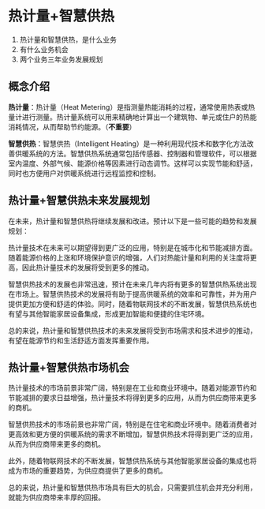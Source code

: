 # 热计量+智慧供热

1. 热计量和智慧供热，是什么业务
2. 有什么业务机会
3. 两个业务三年业务发展规划

## 概念介绍

**热计量**：热计量（Heat Metering）是指测量热能消耗的过程，通常使用热表或热量计进行测量。热计量系统可以用来精确地计算出一个建筑物、单元或住户的热能消耗情况，从而帮助节约能源。（**不重要**）

**智慧供热**：智慧供热（Intelligent Heating）是一种利用现代技术和数字化方法改善供暖系统的方法。智慧供热系统通常包括传感器、控制器和管理软件，可以根据室内温度、外部气候、能源价格等因素进行动态调节。这样可以实现节能和舒适，同时也方便用户对供暖系统进行远程监控和控制。

## 热计量+智慧供热未来发展规划

在未来，热计量和智慧供热将继续发展和改进。预计以下是一些可能的趋势和发展规划：

热计量技术在未来可以期望得到更广泛的应用，特别是在城市化和节能减排方面。随着能源价格的上涨和环境保护意识的增强，人们对热能计量和利用的关注度将更高，因此热计量技术的发展将受到更多的推动。

智慧供热技术的发展也非常迅速，预计在未来几年内将有更多的智慧供热系统出现在市场上。智慧供热技术的发展将有助于提高供暖系统的效率和可靠性，并为用户提供更加方便和舒适的体验。同时，随着物联网技术的不断发展，智慧供热系统也有望与其他智能家居设备集成，形成更加智能和便捷的住宅环境。

总的来说，热计量和智慧供热技术的未来发展将受到市场需求和技术进步的推动，有望在能源节约和生活舒适方面发挥重要作用。

## 热计量+智慧供热市场机会

热计量技术的市场前景非常广阔，特别是在工业和商业环境中。随着对能源节约和节能减排的要求日益增强，热计量技术将得到更多的应用，从而为供应商带来更多的商机。

智慧供热技术的市场前景也非常广阔，特别是在住宅和商业环境中。随着消费者对更高效和更方便的供暖系统的需求不断增加，智慧供热技术将得到更广泛的应用，从而为供应商带来更多的商机。

此外，随着物联网技术的不断发展，智慧供热系统与其他智能家居设备的集成也将成为市场的重要趋势，为供应商提供了更多的商机。

总的来说，热计量和智慧供热市场具有巨大的机会，只需要抓住机会并充分利用，就能为供应商带来丰厚的回报。

